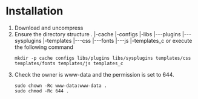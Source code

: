 # Installation

1. Download and uncompress
2. Ensure the directory structure
    .
    |-cache
    |-configs
    |-libs
    |---plugins
    |---sysplugins
    |-templates
    |---css
    |---fonts
    |---js
    |-templates_c
   or execute the following command
    ```shell
	mkdir -p cache configs libs/plugins libs/sysplugins templates/css templates/fonts templates/js templates_c
    ```
3. Check the owner is www-data and the permission is set to 644. 
    ```shell
	sudo chown -Rc www-data:www-data .
	sudo chmod -Rc 644 .
 
